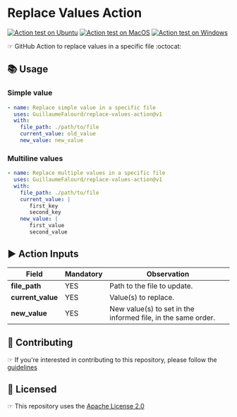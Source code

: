 # Replace Values Action

<!-- markdownlint-disable MD013 -->
[![Action test on Ubuntu](https://github.com/GuillaumeFalourd/replace-values-action/actions/workflows/ubuntu_action_test.yml/badge.svg)](https://github.com/GuillaumeFalourd/replace-values-action/actions/workflows/ubuntu_action_test.yml) [![Action test on MacOS](https://github.com/GuillaumeFalourd/replace-values-action/actions/workflows/macos_action_test.yml/badge.svg)](https://github.com/GuillaumeFalourd/replace-values-action/actions/workflows/macos_action_test.yml) [![Action test on Windows](https://github.com/GuillaumeFalourd/replace-values-action/actions/workflows/windows_action_test.yml/badge.svg)](https://github.com/GuillaumeFalourd/replace-values-action/actions/workflows/windows_action_test.yml)
<!-- markdownlint-enable MD013 -->

☞ GitHub Action to replace values in a specific file :octocat:

## 📚 Usage

### Simple value

```yaml
- name: Replace simple value in a specific file
  uses: GuillaumeFalourd/replace-values-action@v1
  with:
    file_path: ./path/to/file
    current_value: old_value
    new_value: new_value
```

### Multiline values

```yaml
- name: Replace multiple values in a specific file
  uses: GuillaumeFalourd/replace-values-action@v1
  with:
    file_path: ./path/to/file
    current_value: |
       first_key
       second_key
    new_value: |
       first_value
       second_value
```

## ▶️ Action Inputs

Field | Mandatory | Observation
------------ | ------------  | -------------
**file_path** | YES | Path to the file to update.
**current_value** | YES | Value(s) to replace.
**new_value** | YES | New value(s) to set in the informed file, in the same order.

## 🤝 Contributing

☞ If you're interested in contributing to this repository, please follow the [guidelines](https://github.com/GuillaumeFalourd/replace-values-action/blob/main/CONTRIBUTING.md)

## 🏅 Licensed

☞ This repository uses the [Apache License 2.0](https://github.com/GuillaumeFalourd/replace-values-action/blob/main/LICENSE)

<!-- ### Contribuidores

<a href="https://github.com/GuillaumeFalourd/replace-values-action/graphs/contributors">
  <img src="https://contrib.rocks/image?repo=GuillaumeFalourd/replace-values-action" />
</a>

(Criado com [contributors-img](https://contrib.rocks)) -->
